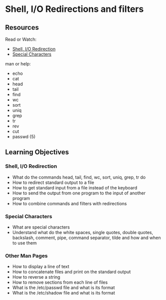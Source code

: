 # Shell, I/O Redirections and filters

## Resources
Read or Watch:

- [Shell, I/O Redirection](http://linuxcommand.org/lc3_lts0070.php)
- [Special Characters](http://mywiki.wooledge.org/BashGuide/SpecialCharacters)

man or help:

- echo
- cat
- head
- tail
- find
- wc
- sort
- uniq
- grep
- tr
- rev
- cut
- passwd (5)

## Learning Objectives
### Shell, I/O Redirection

- What do the commands head, tail, find, wc, sort, uniq, grep, tr do
- How to redirect standard output to a file
- How to get standard input from a file instead of the keyboard
- How to send the output from one program to the input of another program
- How to combine commands and filters with redirections

### Special Characters

- What are special characters
- Understand what do the white spaces, single quotes, double quotes, backslash, comment, pipe, command separator, tilde and how and when to use them

### Other Man Pages

- How to display a line of text
- How to concatenate files and print on the standard output
- How to reverse a string
- How to remove sections from each line of files
- What is the /etc/passwd file and what is its format
- What is the /etc/shadow file and what is its format


